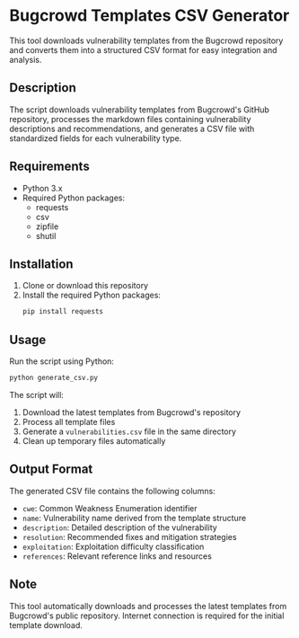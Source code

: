 # Bugcrowd Templates CSV Generator

This tool downloads vulnerability templates from the Bugcrowd repository and converts them into a structured CSV format for easy integration and analysis.

## Description

The script downloads vulnerability templates from Bugcrowd's GitHub repository, processes the markdown files containing vulnerability descriptions and recommendations, and generates a CSV file with standardized fields for each vulnerability type.

## Requirements

- Python 3.x
- Required Python packages:
  - requests
  - csv
  - zipfile
  - shutil

## Installation

1. Clone or download this repository
2. Install the required Python packages:
   ```bash
   pip install requests
   ```

## Usage

Run the script using Python:

```bash
python generate_csv.py
```

The script will:
1. Download the latest templates from Bugcrowd's repository
2. Process all template files
3. Generate a `vulnerabilities.csv` file in the same directory
4. Clean up temporary files automatically

## Output Format

The generated CSV file contains the following columns:

- `cwe`: Common Weakness Enumeration identifier
- `name`: Vulnerability name derived from the template structure
- `description`: Detailed description of the vulnerability
- `resolution`: Recommended fixes and mitigation strategies
- `exploitation`: Exploitation difficulty classification
- `references`: Relevant reference links and resources

## Note

This tool automatically downloads and processes the latest templates from Bugcrowd's public repository. Internet connection is required for the initial template download.
